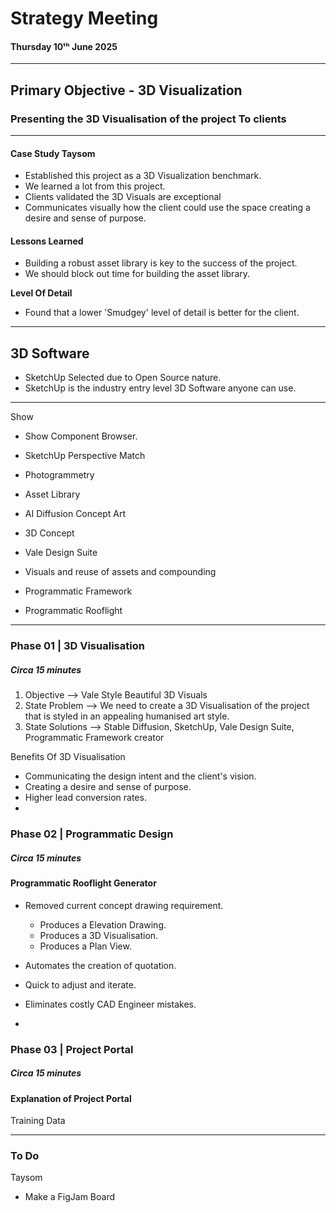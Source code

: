 # Strategy Meeting 
#### Thursday 10ᵗʰ June 2025
---

## Primary Objective - 3D Visualization


### Presenting the 3D Visualisation of the project To clients

---

#### Case Study Taysom
- Established this project as a 3D Visualization benchmark.
- We learned a lot from this project.
- Clients validated the 3D Visuals are exceptional
- Communicates visually how the client could use the space creating a desire and sense of purpose.


#### Lessons Learned
- Building a robust asset library is key to the success of the project.
- We should block out time for building the asset library.

**Level Of Detail**
- Found that a lower 'Smudgey' level of detail is better for the client.

---

## 3D Software
- SketchUp Selected due to Open Source nature.
- SketchUp is the industry entry level 3D Software anyone can use.




---

Show 
- Show Component Browser.


- SketchUp Perspective Match
- Photogrammetry
- Asset Library
- AI Diffusion Concept Art
- 3D Concept
- Vale Design Suite
- Visuals and reuse of assets and compounding
- Programmatic Framework
- Programmatic Rooflight



---


### Phase 01 | 3D Visualisation 
##### Circa 15 minutes

1. Objective       -->  Vale Style Beautiful 3D Visuals
2. State Problem   -->  We need to create a 3D Visualisation of the project that is styled in an appealing humanised art style.
3. State Solutions -->  Stable Diffusion, SketchUp, Vale Design Suite, Programmatic Framework creator

Benefits Of 3D Visualisation
- Communicating the design intent and the client's vision.
- Creating a desire and sense of purpose.
- Higher lead conversion rates.
- 

### Phase 02 | Programmatic Design
##### Circa 15 minutes

#### Programmatic Rooflight Generator
- Removed current concept drawing requirement.
  - Produces a Elevation Drawing.
  - Produces a 3D Visualisation.
  - Produces a Plan View.
- Automates the creation of quotation. 
- Quick to adjust and iterate.
- Eliminates costly CAD Engineer mistakes.

- 

### Phase 03 | Project Portal
##### Circa 15 minutes

#### Explanation of Project Portal







Training Data

---
### To Do
Taysom
- Make a FigJam Board 


 

